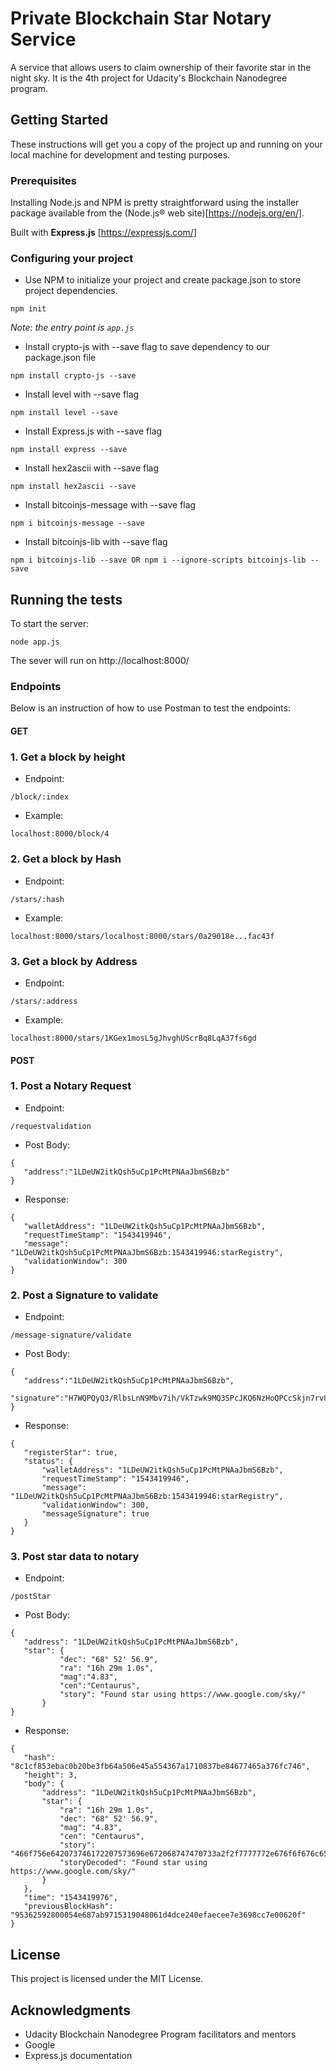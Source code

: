 # Private Blockchain Star Notary Service

A service that allows users to claim ownership of their favorite star in the night sky. It is the 4th project for Udacity's Blockchain Nanodegree program.

## Getting Started

These instructions will get you a copy of the project up and running on your local machine for development and testing purposes.

### Prerequisites

Installing Node.js and NPM is pretty straightforward using the installer package available from the (Node.js® web site)[https://nodejs.org/en/].

Built with **Express.js** [https://expressjs.com/]

### Configuring your project

- Use NPM to initialize your project and create package.json to store project dependencies.
```
npm init
```
*Note: the entry point is `app.js`*
- Install crypto-js with --save flag to save dependency to our package.json file
```
npm install crypto-js --save
```
- Install level with --save flag
```
npm install level --save
```
- Install Express.js with --save flag
```
npm install express --save
```
- Install hex2ascii with --save flag
```
npm install hex2ascii --save
```
- Install bitcoinjs-message with --save flag
```
npm i bitcoinjs-message --save
```
- Install bitcoinjs-lib with --save flag
```
npm i bitcoinjs-lib --save OR npm i --ignore-scripts bitcoinjs-lib --save
```
## Running the tests
To start the server:
```
node app.js
```
The sever will run on http://localhost:8000/

### Endpoints
Below is an instruction of how to use Postman to test the endpoints:
#### GET
### 1. Get a block by height
 - Endpoint:
 ```
 /block/:index
 ```
 - Example:
 ```
 localhost:8000/block/4
 ```
### 2. Get a block by Hash
 - Endpoint:
 ```
 /stars/:hash
 ```
 - Example: 
 ```
 localhost:8000/stars/localhost:8000/stars/0a29018e...fac43f
 ```
### 3. Get a block by Address
 - Endpoint:
 ```
 /stars/:address
 ```
 - Example: 
 ```
 localhost:8000/stars/1KGex1mosL5gJhvghUScrBq8LqA37fs6gd
 ```
#### POST
### 1. Post a Notary Request
 - Endpoint:
 ```
 /requestvalidation
 ```
 - Post Body:
 ```
 {
	"address":"1LDeUW2itkQsh5uCp1PcMtPNAaJbmS6Bzb"
 }
 ```
 - Response:
 ```
 {
    "walletAddress": "1LDeUW2itkQsh5uCp1PcMtPNAaJbmS6Bzb",
    "requestTimeStamp": "1543419946",
    "message": "1LDeUW2itkQsh5uCp1PcMtPNAaJbmS6Bzb:1543419946:starRegistry",
    "validationWindow": 300
}
 ```
### 2. Post a Signature to validate
 - Endpoint:
 ```
 /message-signature/validate
 ```
 - Post Body:
 ```
{
	"address":"1LDeUW2itkQsh5uCp1PcMtPNAaJbmS6Bzb",
	"signature":"H7WQPQyQ3/RlbsLnN9Mbv7ih/VkTzwk9MQ3SPcJKQ6NzHoQPCcSkjn7rv8cTkhtd8Qgo3FPuWoPc9LMjiQEkIsM="
}
 ```
 - Response:
 ```
{
    "registerStar": true,
    "status": {
        "walletAddress": "1LDeUW2itkQsh5uCp1PcMtPNAaJbmS6Bzb",
        "requestTimeStamp": "1543419946",
        "message": "1LDeUW2itkQsh5uCp1PcMtPNAaJbmS6Bzb:1543419946:starRegistry",
        "validationWindow": 300,
        "messageSignature": true
    }
}
 ```
### 3. Post star data to notary
- Endpoint:
 ```
/postStar
 ```
 - Post Body:
 ```
{
	"address": "1LDeUW2itkQsh5uCp1PcMtPNAaJbmS6Bzb",
    "star": {
            "dec": "68° 52' 56.9",
            "ra": "16h 29m 1.0s",
            "mag":"4.83",
            "cen":"Centaurus",
            "story": "Found star using https://www.google.com/sky/"
        }
}
 ```
 - Response:
 ```
{
    "hash": "8c1cf853ebac0b20be3fb64a506e45a554367a1710837be84677465a376fc746",
    "height": 3,
    "body": {
        "address": "1LDeUW2itkQsh5uCp1PcMtPNAaJbmS6Bzb",
        "star": {
            "ra": "16h 29m 1.0s",
            "dec": "68° 52' 56.9",
            "mag": "4.83",
            "cen": "Centaurus",
            "story": "466f756e642073746172207573696e672068747470733a2f2f7777772e676f6f676c652e636f6d2f736b792f",
            "storyDecoded": "Found star using https://www.google.com/sky/"
        }
    },
    "time": "1543419976",
    "previousBlockHash": "95362592800054e687ab9715319048061d4dce240efaecee7e3698cc7e00620f"
}
 ```

## License
This project is licensed under the MIT License.

## Acknowledgments
* Udacity Blockchain Nanodegree Program facilitators and mentors
* Google
* Express.js documentation